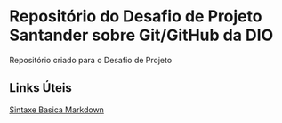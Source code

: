 # Repositório do Desafio de Projeto Santander sobre Git/GitHub da DIO
Repositório criado para o Desafio de Projeto

## Links Úteis
[Sintaxe Basica Markdown](https://www.markdownguide.org/basic-syntax/)
